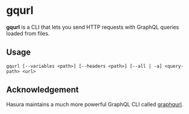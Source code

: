 # gqurl

**gqurl** is a CLI that lets you send HTTP requests with GraphQL queries loaded from files.

## Usage
```
gqurl [--variables <path>] [--headers <path>] [--all | -a] <query-path> <url>
```

## Acknowledgement
Hasura maintains a much more powerful GraphQL CLI called [graphqurl](https://github.com/hasura/graphqurl).
